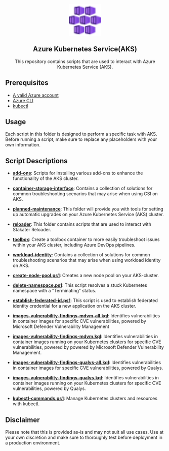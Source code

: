<p align="center">
 <img width="100px" src=".images/azure-kubernetes-services.svg" align="center" alt="Azure Kubernetes Service" />
 <h2 align="center">Azure Kubernetes Service(AKS)</h2>
 <p align="center">This repository contains scripts that are used to interact with Azure Kubernetes Service (AKS).</p>
</p>

## Prerequisites

- [A valid Azure account][azure-account]
- [Azure CLI][azure-cli]
- [kubectl][kubectl]

## Usage
Each script in this folder is designed to perform a specific task with AKS. Before running a script, make sure to replace any placeholders with your own information.

## Script Descriptions

- **[add-ons]**: Scripts for installing various add-ons to enhance the functionality of the AKS cluster.
  
- **[container-storage-interface]**: Contains a collection of solutions for common troubleshooting scenarios that may arise when using CSI on AKS.
  
- **[planned-maintenance]**: This folder will provide you with tools for setting up automatic upgrades on your Azure Kubernetes Service (AKS) cluster.

- **[reloader]**: This folder contains scripts that are used to interact with Stakater Reloader.
  
- **[toolbox]**: Create a toolbox container to more easily troubleshoot issues within your AKS cluster, including Azure DevOps pipelines.
  
- **[workload-identity]**: Contains a collection of solutions for common troubleshooting scenarios that may arise when using workload identity on AKS.
  
- **[create-node-pool.ps1]**:  Creates a new node pool on your AKS-cluster.
  
- **[delete-namespace.ps1]**: This script resolves a stuck Kubernetes namespace with a "Terminating" status.

- **[establish-federated-id.ps1]**: This script is used to establish federated identity credential for a new application on the AKS cluster.

- **[images-vulnerability-findings-mdvm-all.kql]**: Identifies vulnerabilities in container images for specific CVE vulnerabilities, powered by Microsoft Defender Vulnerability Management

- **[images-vulnerability-findings-mdvm.kql]**: Identifies vulnerabilities in container images running on your Kubernetes clusters for specific CVE vulnerabilities, powered by powered by Microsoft Defender Vulnerability Management.

- **[images-vulnerability-findings-qualys-all.kql]**: Identifies vulnerabilities in container images for specific CVE vulnerabilities, powered by Qualys.

- **[images-vulnerability-findings-qualys.kql]**: Identifies vulnerabilities in container images running on your Kubernetes clusters for specific CVE vulnerabilities, powered by Qualys.
  
- **[kubectl-commands.ps1]**: Manage Kubernetes clusters and resources with kubectl.

## Disclaimer
Please note that this is provided as-is and may not suit all use cases. Use at your own discretion and make sure to thoroughly test before deployment in a production environment.

[add-ons]:add-ons
[azure-account]: https://azure.microsoft.com/en-us/free
[azure-cli]: https://docs.microsoft.com/en-us/cli/azure
[container-storage-interface]: container-storage-interface/troubleshooting.md
[planned-maintenance]:planned-maintenance
[create-node-pool.ps1]:create-node-pool.ps1
[delete-namespace.ps1]:delete-namespace.ps1
[establish-federated-id.ps1]:establish-federated-id.ps1
[images-vulnerability-findings-mdvm-all.kql]:images-vulnerability-findings-mdvm-all.kql
[images-vulnerability-findings-mdvm.kql]:images-vulnerability-findings-mdvm.kql
[images-vulnerability-findings-qualys-all.kql]:images-vulnerability-findings-qualys-all.kql
[images-vulnerability-findings-qualys.kql]:images-vulnerability-findings-qualys.kql
[kubectl]:https://kubernetes.io/docs/tasks/tools/
[kubectl-commands.ps1]:kubectl-commands.ps1
[toolbox]:toolbox
[reloader]:reloader
[workload-identity]: workload-identity/troubleshooting.md

